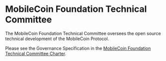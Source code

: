 # MobileCoin Foundation Technical Committee

The MobileCoin Foundation Technical Committee oversees the open source technical development of the MobileCoin Protocol.

Please see the Governance Specification in the [MobileCoin Foundation Technical Committee Charter](./CHARTER.md).